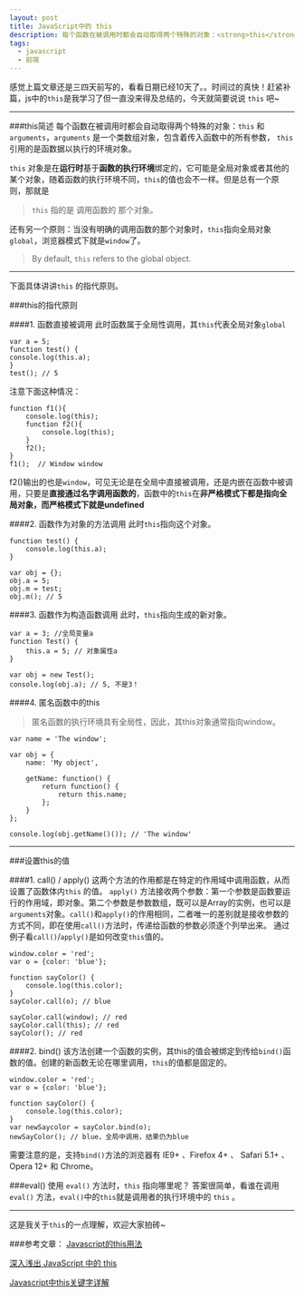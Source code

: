 ```yaml
---
layout: post
title: JavaScript中的 this
description: 每个函数在被调用时都会自动取得两个特殊的对象：<strong>this</strong> 和 <strong>arguments</strong>，<strong>arguments</strong> 是一个类数组对象，包含着传入函数中的所有参数， <strong>this</strong> 引用的是函数据以执行的环境对象。
tags:
  - javascript
  - 前端
---
```


感觉上篇文章还是三四天前写的，看看日期已经10天了。。时间过的真快！赶紧补篇，js中的`this`是我学习了但一直没来得及总结的，今天就简要说说 `this` 吧~

---

###this简述
每个函数在被调用时都会自动取得两个特殊的对象：`this` 和 `arguments`，`arguments` 是一个类数组对象，包含着传入函数中的所有参数， `this` 引用的是函数据以执行的环境对象。

`this` 对象是在**运行时**基于**函数的执行环境**绑定的，它可能是全局对象或者其他的某个对象，随着函数的执行环境不同，`this`的值也会不一样。但是总有一个原则，那就是

> `this` 指的是 调用函数的 那个对象。

还有另一个原则：当没有明确的调用函数的那个对象时，`this`指向全局对象`global`，浏览器模式下就是`window`了。

> By default, `this` refers to the global object.

---

下面具体讲讲`this` 的指代原则。

###this的指代原则

####1. 函数直接被调用
此时函数属于全局性调用，其`this`代表全局对象`global`

  
    var a = 5;
    function test() {
    console.log(this.a);
    }
    test(); // 5


注意下面这种情况：


    function f1(){
        console.log(this);
        function f2(){
            console.log(this);
        }
        f2();
    }
    f1();  // Window window
    

f2()输出的也是`window`，可见无论是在全局中直接被调用，还是内嵌在函数中被调用，只要是**直接通过名字调用函数的**，函数中的`this`在**非严格模式下都是指向全局对象，而严格模式下就是undefined**

####2. 函数作为对象的方法调用
此时`this`指向这个对象。


    function test() {
        console.log(this.a);
    }

    var obj = {};
    obj.a = 5;
    obj.m = test;
    obj.m(); // 5


####3. 函数作为构造函数调用
此时，`this`指向生成的新对象。


    var a = 3; //全局变量a
    function Test() {
        this.a = 5; // 对象属性a
    }
    
    var obj = new Test();
    console.log(obj.a); // 5, 不是3！


####4. 匿名函数中的this

>匿名函数的执行环境具有全局性，因此，其this对象通常指向window。

~~~
var name = 'The window';

var obj = {
    name: 'My object',
    
    getName: function() {
        return function() {
            return this.name;
        };
    }
};

console.log(obj.getName()()); // 'The window'
~~~

---

###设置this的值

####1. call() / apply()
这两个方法的作用都是在特定的作用域中调用函数，从而设置了函数体内`this` 的值。
`apply()` 方法接收两个参数：第一个参数是函数要运行的作用域，即对象。第二个参数是参数数组，既可以是Array的实例，也可以是`arguments`对象。`call()`和`apply()`的作用相同，二者唯一的差别就是接收参数的方式不同，即在使用`call()`方法时，传递给函数的参数必须逐个列举出来。
通过例子看`call()`/`apply()`是如何改变`this`值的。

~~~
window.color = 'red';
var o = {color: 'blue'};

function sayColor() {
    console.log(this.color);
}
sayColor.call(o); // blue

sayColor.call(window); // red
sayColor.call(this); // red
sayColor(); // red
~~~

####2. bind()
该方法创建一个函数的实例，其this的值会被绑定到传给`bind()`函数的值。创建的新函数无论在哪里调用，`this`的值都是固定的。

~~~
window.color = 'red';
var o = {color: 'blue'};

function sayColor() {
    console.log(this.color);
}
var newSaycolor = sayColor.bind(o);
newSayColor(); // blue，全局中调用，结果仍为blue
~~~

需要注意的是，支持`bind()`方法的浏览器有 IE9+ 、Firefox 4+ 、 Safari 5.1+ 、 Opera 12+ 和 Chrome。

###eval()
使用 `eval()` 方法时，`this` 指向哪里呢？
答案很简单，看谁在调用 `eval()` 方法，`eval()`中的`this`就是调用者的执行环境中的 `this` 。

---

这是我关于`this`的一点理解，欢迎大家拍砖~

###参考文章：
[Javascript的this用法][1]

[深入浅出 JavaScript 中的 this][2]

[Javascript中this关键字详解][3]


  [1]: http://www.ruanyifeng.com/blog/2010/04/using_this_keyword_in_javascript.html
  [2]: http://www.ibm.com/developerworks/cn/web/1207_wangqf_jsthis/index.html
  [3]: http://www.cnblogs.com/justany/archive/2012/11/01/the_keyword_this_in_javascript.html